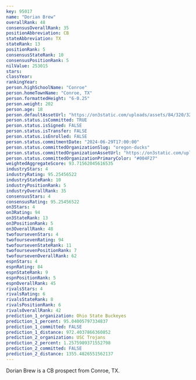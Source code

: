 ```yaml
---
key: 95017
name: "Dorian Brew"
overallRank: 48
consensusOverallRank: 35
positionAbbreviation: CB
stateAbbreviation: TX
stateRank: 13
positionRank: 5
consensusStateRank: 10
consensusPositionRank: 5
nilValue: 253015
stars: 
classYear: 
rankingYear: 
person.highSchoolName: "Conroe"
person.homeTownName: "Conroe, TX"
person.formattedHeight: "6-0.25"
person.weight: 202
person.age: 18
person.defaultAssetUrl: "https://on3static.com/uploads/assets/84/320/320084.jpg"
person.status.isCommitted: TRUE
person.status.isSigned: FALSE
person.status.isTransfer: FALSE
person.status.isEnrolled: FALSE
person.status.commitmentDate: "2024-06-29T17:00:00"
person.status.committedOrganizationSlug: "oregon-ducks"
person.status.committedOrganizationAssetUrl: "https://on3static.com/uploads/assets/136/150/150136.svg"
person.status.committedOrganizationPrimaryColor: "#004F27"
weightedAggregateScore: 93.71562045616535
industryStars: 4
industryRating: 95.25456522
industryStateRank: 10
industryPositionRank: 5
industryOverallRank: 35
consensusStars: 4
consensusRating: 95.25456522
on3Stars: 4
on3Rating: 94
on3StateRank: 13
on3PositionRank: 5
on3OverallRank: 48
twofoursevenStars: 4
twofoursevenRating: 94
twofoursevenStateRank: 11
twofoursevenPositionRank: 7
twofoursevenOverallRank: 62
espnStars: 4
espnRating: 84
espnStateRank: 9
espnPositionRank: 5
espnOverallRank: 45
rivalsStars: 4
rivalsRating: 6
rivalsStateRank: 8
rivalsPositionRank: 6
rivalsOverallRank: 42
prediction_1_organization: Ohio State Buckeyes
prediction_1_percent: 95.04005797334837
prediction_1_committed: FALSE
prediction_1_distance: 972.4037866360852
prediction_2_organization: USC Trojans
prediction_2_percent: 1.2575989371552798
prediction_2_committed: FALSE
prediction_2_distance: 1355.4826551562137
---
```

Dorian Brew is a CB prospect from Conroe, TX.